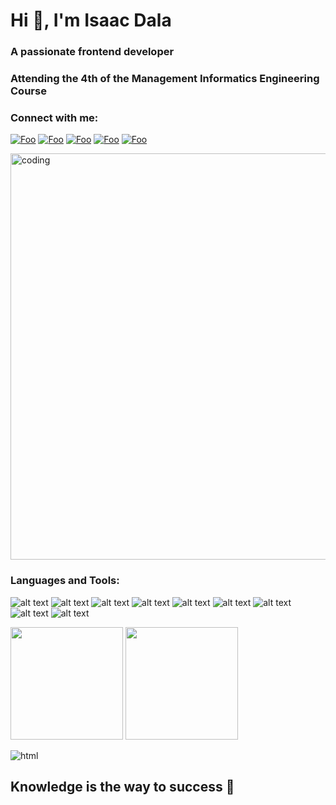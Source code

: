 <h1>Hi 👋, I'm Isaac Dala</h1>
<h3>A passionate frontend developer</h3>
<h3>Attending the 4th of the Management Informatics Engineering Course</h3>

<h3 align="left">Connect with me:</h3>

[![Foo](https://img.shields.io/badge/LinkedIn-0077B5?style=for-the-badge&logo=linkedin&logoColor=white)](https://www.linkedin.com/login/pt) [![Foo](https://img.shields.io/badge/Instagram-FF1493?style=for-the-badge&logo=instagram&logoColor=white)](https://www.instagram.com/accounts/login/) [![Foo](https://img.shields.io/badge/Discord-7289DA?style=for-the-badge&logo=discord&logoColor=white)](https://discord.com/channels/@me) 
[![Foo](https://img.shields.io/badge/WhatsApp-25D366?style=for-the-badge&logo=whatsapp&logoColor=white)](https://web.whatsapp.com/) [![Foo](https://img.shields.io/badge/FrontendMentor-3B83BD?style=for-the-badge&logo=frontendmentor&logoColor=white)](https://www.frontendmentor.io/)

<img alt="coding" width="650" src="https://mycannabisaccountant.com/wp-content/uploads/2022/02/e87c5693979173.5e7f9c4d14e64.gif"> 

<h3 align="left">Languages and Tools:</h3>

![alt text](https://img.shields.io/badge/HTML5-E34F26?style=for-the-badge&logo=html5&logoColor=white) 
![alt text](https://img.shields.io/badge/CSS3-1572B6?style=for-the-badge&logo=css3&logoColor=white) 
![alt text](https://img.shields.io/badge/JavaScript-F7DF1E?style=for-the-badge&logo=javascript&logoColor=black)
![alt text](https://img.shields.io/badge/Java-0f0f0f?style=for-the-badge&logo=java&logoColor=white)
![alt text](https://img.shields.io/badge/C++-0000FF?style=for-the-badge&logo=cplusplus&logoColor=white)
![alt text](https://img.shields.io/badge/Node.Js-004E00?style=for-the-badge&logo=node.js&logoColor=white)
![alt text](https://img.shields.io/badge/GitHub-000000?style=for-the-badge&logo=github&logoColor=white)
![alt text](https://img.shields.io/badge/SQL-00758F?style=for-the-badge&logo=mysql&logoColor=white)
![alt text](https://img.shields.io/badge/PostgreSQL-121214?style=for-the-badge&logo=postgresql&logoColor=white)

<img  height='180'  src='https://github-readme-stats.vercel.app/api/top-langs/?username=isaacdala01&layout=compact&theme=react'> <img  height='180'  src='https://github-readme-stats.vercel.app/api?username=isaacdala01&show_icons=true&theme=react'>

![html](https://media0.giphy.com/media/Y4ak9Ki2GZCbJxAnJD/giphy.gif?cid=ecf05e47s7e585qy3kbe9s2b3x479c3xqeorjsuk394x6467&ep=v1_gifs_related&rid=giphy.gif&ct=g)

## Knowledge is the way to success 🚀


